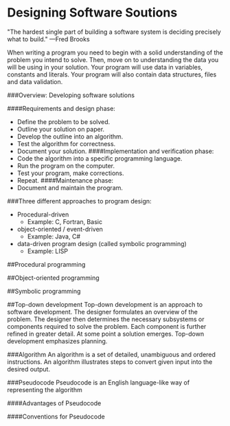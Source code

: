 # Designing Software Soutions

"The hardest single part of building a software system is deciding precisely what to build." —Fred Brooks


When writing a program you need to begin with a solid understanding of the problem you intend to solve. Then, move on to understanding the data you will be using in your solution. Your program will use data in variables, constants and literals. Your program will also contain data structures, files and data validation.

###Overview: Developing software solutions

####Requirements and design phase:
* Define the problem to be solved.
* Outline your solution on paper.
* Develop the outline into an algorithm.
* Test the algorithm for correctness.
* Document your solution.
####Implementation and verification phase:
* Code the algorithm into a specific programming language.
* Run the program on the computer.
* Test your program, make corrections. 
* Repeat.
####Maintenance phase:
* Document and maintain the program.

###Three different approaches to program design: 
* Procedural-driven
    * Example: C, Fortran, Basic
* object-oriented / event-driven
    * Example: Java, C#
* data-driven program design (called symbolic programming)
    * Example: LISP


##Procedural programming

##Object-oriented programming

##Symbolic programming

##Top-down development
Top-down development is an approach to software development. The designer formulates an overview of the problem. The designer then determines the necessary subsystems or components required to solve the problem. Each component is further refined in greater detail. At some point a solution emerges. Top-down development emphasizes planning. 


###Algorithm
An algorithm is a set of detailed, unambiguous and ordered instructions. An algorithm illustrates steps to convert given input into the desired output. 

###Pseudocode
Pseudocode is an English language-like way of representing the algorithm

####Advantages of Pseudocode

####Conventions for Pseudocode


